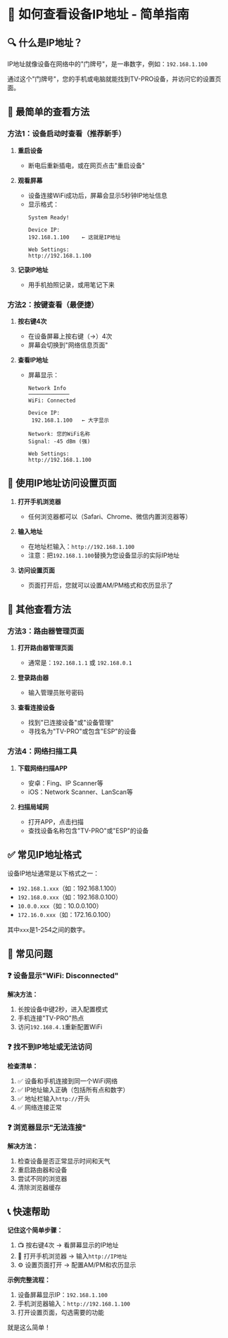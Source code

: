 # 📱 如何查看设备IP地址 - 简单指南

## 🔍 什么是IP地址？

IP地址就像设备在网络中的"门牌号"，是一串数字，例如：`192.168.1.100`

通过这个"门牌号"，您的手机或电脑就能找到TV-PRO设备，并访问它的设置页面。

## 🎯 最简单的查看方法

### 方法1：设备启动时查看（推荐新手）

1. **重启设备**
   - 断电后重新插电，或在网页点击"重启设备"

2. **观看屏幕**
   - 设备连接WiFi成功后，屏幕会显示5秒钟IP地址信息
   - 显示格式：
     ```
     System Ready!
     
     Device IP:
     192.168.1.100    ← 这就是IP地址
     
     Web Settings:
     http://192.168.1.100
     ```

3. **记录IP地址**
   - 用手机拍照记录，或用笔记下来

### 方法2：按键查看（最便捷）

1. **按右键4次**
   - 在设备屏幕上按右键（→）4次
   - 屏幕会切换到"网络信息页面"

2. **查看IP地址**
   - 屏幕显示：
     ```
     Network Info
     ─────────────
     WiFi: Connected
     
     Device IP:
      192.168.1.100   ← 大字显示
     
     Network: 您的WiFi名称
     Signal: -45 dBm (强)
     
     Web Settings:
     http://192.168.1.100
     ```

## 📱 使用IP地址访问设置页面

1. **打开手机浏览器**
   - 任何浏览器都可以（Safari、Chrome、微信内置浏览器等）

2. **输入地址**
   - 在地址栏输入：`http://192.168.1.100`
   - 注意：把`192.168.1.100`替换为您设备显示的实际IP地址

3. **访问设置页面**
   - 页面打开后，您就可以设置AM/PM格式和农历显示了

## 🔧 其他查看方法

### 方法3：路由器管理页面

1. **打开路由器管理页面**
   - 通常是：`192.168.1.1` 或 `192.168.0.1`

2. **登录路由器**
   - 输入管理员账号密码

3. **查看连接设备**
   - 找到"已连接设备"或"设备管理"
   - 寻找名为"TV-PRO"或包含"ESP"的设备

### 方法4：网络扫描工具

1. **下载网络扫描APP**
   - 安卓：Fing、IP Scanner等
   - iOS：Network Scanner、LanScan等

2. **扫描局域网**
   - 打开APP，点击扫描
   - 查找设备名称包含"TV-PRO"或"ESP"的设备

## ✅ 常见IP地址格式

设备IP地址通常是以下格式之一：
- `192.168.1.xxx`（如：192.168.1.100）
- `192.168.0.xxx`（如：192.168.0.100）  
- `10.0.0.xxx`（如：10.0.0.100）
- `172.16.0.xxx`（如：172.16.0.100）

其中`xxx`是1-254之间的数字。

## 🚨 常见问题

### ❓ 设备显示"WiFi: Disconnected"
**解决方法：**
1. 长按设备中键2秒，进入配置模式
2. 手机连接"TV-PRO"热点
3. 访问`192.168.4.1`重新配置WiFi

### ❓ 找不到IP地址或无法访问
**检查清单：**
1. ✅ 设备和手机连接到同一个WiFi网络
2. ✅ IP地址输入正确（包括所有点和数字）
3. ✅ 地址栏输入`http://`开头
4. ✅ 网络连接正常

### ❓ 浏览器显示"无法连接"
**解决方法：**
1. 检查设备是否正常显示时间和天气
2. 重启路由器和设备
3. 尝试不同的浏览器
4. 清除浏览器缓存

## 📞 快速帮助

**记住这个简单步骤：**
1. 📺 按右键4次 → 看屏幕显示的IP地址
2. 📱 打开手机浏览器 → 输入`http://IP地址`
3. ⚙️ 设置页面打开 → 配置AM/PM和农历显示

**示例完整流程：**
1. 设备屏幕显示IP：`192.168.1.100`
2. 手机浏览器输入：`http://192.168.1.100`
3. 打开设置页面，勾选需要的功能

就是这么简单！ 